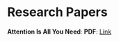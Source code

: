 # Research Papers

**Attention Is All You Need**:
**PDF**: [Link](https://arxiv.org/pdf/1706.03762.pdf)
